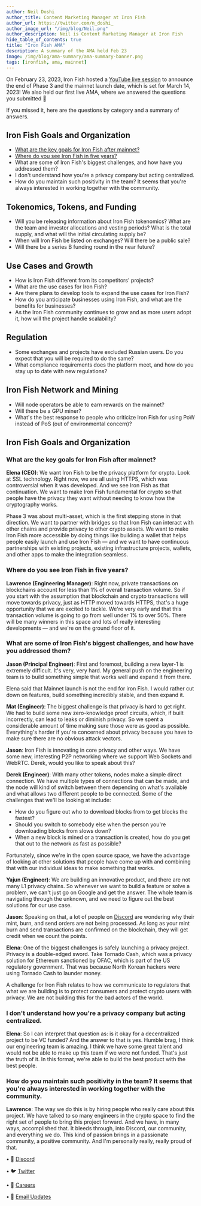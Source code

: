 ```yaml
---
author: Neil Doshi
author_title: Content Marketing Manager at Iron Fish
author_url: https://twitter.com/n_doshi_
author_image_url: "/img/blog/Neil.png"
author_description: Neil is Content Marketing Manager at Iron Fish
hide_table_of_contents: true
title: "Iron Fish AMA"
description: A summary of the AMA held Feb 23
image: /img/blog/ama-summary/ama-summary-banner.png
tags: [ironfish, ama, mainnet]
---
```


On February 23, 2023, Iron Fish hosted a [YouTube live session](https://www.youtube.com/watch?v=kXPR89Q8jaA) to announce the end of Phase 3 and the mainnet launch date, which is set for March 14, 2023! We also held our first live AMA, where we answered the questions you submitted 🎉

If you missed it, here are the questions by category and a summary of answers.

## Iron Fish Goals and Organization
-   [What are the key goals for Iron Fish after mainnet?](#what-are-the-key-goals-for-iron-fish-after-mainnet)
-   [Where do you see Iron Fish in five years?](#where-do-you-see-iron-fish-in-five-years)
-   What are some of Iron Fish's biggest challenges, and how have you addressed them?
-   I don't understand how you're a privacy company but acting centralized.
-   How do you maintain such positivity in the team? It seems that you're always interested in working together with the community.
    
## Tokenomics, Tokens, and Funding
-   Will you be releasing information about Iron Fish tokenomics? What are the team and investor allocations and vesting periods? What is the total supply, and what will the initial circulating supply be?
-   When will Iron Fish be listed on exchanges? Will there be a public sale?
-   Will there be a series B funding round in the near future?
    
## Use Cases and Growth
-   How is Iron Fish different from its competitors' projects?
-   What are the use cases for Iron Fish?
-   Are there plans to develop tools to expand the use cases for Iron Fish?
-   How do you anticipate businesses using Iron Fish, and what are the benefits for businesses?
-   As the Iron Fish community continues to grow and as more users adopt it, how will the project handle scalability?

## Regulation
-   Some exchanges and projects have excluded Russian users. Do you expect that you will be required to do the same?
-   What compliance requirements does the platform meet, and how do you stay up to date with new regulations?

## Iron Fish Network and Mining
-   Will node operators be able to earn rewards on the mainnet?
-   Will there be a GPU miner?
-   What's the best response to people who criticize Iron Fish for using PoW instead of PoS (out of environmental concern)?

## Iron Fish Goals and Organization

### What are the key goals for Iron Fish after mainnet?

**Elena (CEO)**: We want Iron Fish to be the privacy platform for crypto. Look at SSL technology. Right now, we are all using HTTPS, which was controversial when it was developed. And we see Iron Fish as that continuation. We want to make Iron Fish fundamental for crypto so that people have the privacy they want without needing to know how the cryptography works.

Phase 3 was about multi-asset, which is the first stepping stone in that direction. We want to partner with bridges so that Iron Fish can interact with other chains and provide privacy to other crypto assets. We want to make Iron Fish more accessible by doing things like building a wallet that helps people easily launch and use Iron Fish — and we want to have continuous partnerships with existing projects, existing infrastructure projects, wallets, and other apps to make the integration seamless.

### Where do you see Iron Fish in five years?
**Lawrence (Engineering Manager)**: Right now, private transactions on blockchains account for less than 1% of overall transaction volume. So if you start with the assumption that blockchain and crypto transactions will move towards privacy, just as HTTP moved towards HTTPS, that's a huge opportunity that we are excited to tackle. We're very early and that this transaction volume is going to go from well under 1% to over 50%. There will be many winners in this space and lots of really interesting developments — and we're on the ground floor of it.

### What are some of Iron Fish's biggest challenges, and how have you addressed them?
**Jason (Principal Engineer)**: First and foremost, building a new layer-1 is extremely difficult. It's very, very hard. My general push on the engineering team is to build something simple that works well and expand it from there.

Elena said that Mainnet launch is not the end for iron Fish. I would rather cut down on features, build something incredibly stable, and then expand it.

**Mat (Engineer)**: The biggest challenge is that privacy is hard to get right. We had to build some new zero-knowledge proof circuits, which, if built incorrectly, can lead to leaks or diminish privacy. So we spent a considerable amount of time making sure those were as good as possible. Everything's harder if you're concerned about privacy because you have to make sure there are no obvious attack vectors.

**Jason**: Iron Fish is innovating in core privacy and other ways. We have some new, interesting P2P networking where we support Web Sockets and WebRTC. Derek, would you like to speak about this?

**Derek (Engineer)**: With many other tokens, nodes make a simple direct connection. We have multiple types of connections that can be made, and the node will kind of switch between them depending on what's available and what allows two different people to be connected. Some of the challenges that we'll be looking at include:

-   How do you figure out who to download blocks from to get blocks the fastest?
-   Should you switch to somebody else when the person you're downloading blocks from slows down?
-   When a new block is mined or a transaction is created, how do you get that out to the network as fast as possible?
    
Fortunately, since we're in the open source space, we have the advantage of looking at other solutions that people have come up with and combining that with our individual ideas to make something that works.

**Yajun (Engineer)**: We are building an innovative product, and there are not many L1 privacy chains. So whenever we want to build a feature or solve a problem, we can't just go on Google and get the answer. The whole team is navigating through the unknown, and we need to figure out the best solutions for our use case.

**Jason**: Speaking on that, a lot of people on [Discord](https://discord.ironfish.network/) are wondering why their mint, burn, and send orders are not being processed. As long as your mint burn and send transactions are confirmed on the blockchain, they will get credit when we count the points.

**Elena**: One of the biggest challenges is safely launching a privacy project. Privacy is a double-edged sword. Take Tornado Cash, which was a privacy solution for Ethereum sanctioned by OFAC, which is part of the US regulatory government. That was because North Korean hackers were using Tornado Cash to launder money.

A challenge for Iron Fish relates to how we communicate to regulators that what we are building is to protect consumers and protect crypto users with privacy. We are not building this for the bad actors of the world.

### I don't understand how you're a privacy company but acting centralized.
**Elena**: So I can interpret that question as: is it okay for a decentralized project to be VC funded? And the answer to that is yes. Humble brag, I think our engineering team is amazing. I think we have some great talent and would not be able to make up this team if we were not funded. That's just the truth of it. In this format, we're able to build the best product with the best people.

### How do you maintain such positivity in the team? It seems that you're always interested in working together with the community.

**Lawrence**: The way we do this is by hiring people who really care about this project. We have talked to so many engineers in the crypto space to find the right set of people to bring this project forward. And we have, in many ways, accomplished that. It bleeds through, into Discord, our community, and everything we do. This kind of passion brings in a passionate community, a positive community. And I'm personally really, really proud of that.





• 🎤 [Discord](https://discord.ironfish.network)

• 🐦 [Twitter](https://twitter.com/ironfishcrypto)

• 🚀 [Careers](https://ironfish.network/careers)

• 📧 [Email Updates](https://ironfish.network/#email-signup)

